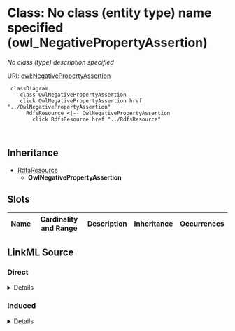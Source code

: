 

# Class: No class (entity type) name specified (owl_NegativePropertyAssertion)


_No class (type) description specified_







URI: [owl:NegativePropertyAssertion](http://www.w3.org/2002/07/owl#NegativePropertyAssertion)






```mermaid
 classDiagram
    class OwlNegativePropertyAssertion
    click OwlNegativePropertyAssertion href "../OwlNegativePropertyAssertion"
      RdfsResource <|-- OwlNegativePropertyAssertion
        click RdfsResource href "../RdfsResource"
      
      
```





## Inheritance
* [RdfsResource](../classes/RdfsResource.md)
    * **OwlNegativePropertyAssertion**



## Slots

| Name | Cardinality and Range | Description | Inheritance | Occurrences |
| ---  | --- | --- | --- | --- |














## LinkML Source

<!-- TODO: investigate https://stackoverflow.com/questions/37606292/how-to-create-tabbed-code-blocks-in-mkdocs-or-sphinx -->

### Direct

<details>

```yaml
name: owl_NegativePropertyAssertion
conforms_to: No schema conformance document specified
description: No class (type) description specified
title: No class (entity type) name specified
from_schema: sawgraph-kg
rank: 1000
is_a: rdfs_Resource
class_uri: owl:NegativePropertyAssertion

```
</details>

### Induced

<details>

```yaml
name: owl_NegativePropertyAssertion
conforms_to: No schema conformance document specified
description: No class (type) description specified
title: No class (entity type) name specified
from_schema: sawgraph-kg
rank: 1000
is_a: rdfs_Resource
class_uri: owl:NegativePropertyAssertion

```
</details>